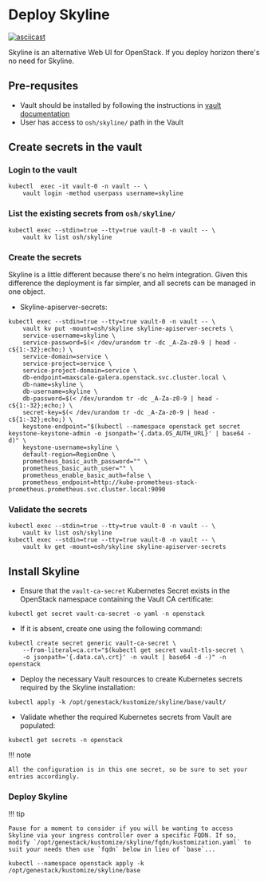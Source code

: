 # Deploy Skyline

[![asciicast](https://asciinema.org/a/629816.svg)](https://asciinema.org/a/629816)

Skyline is an alternative Web UI for OpenStack. If you deploy horizon there's no need for Skyline.

## Pre-requsites

- Vault should be installed by following the instructions in [vault documentation](https://docs.rackspacecloud.com/vault/)
- User has access to `osh/skyline/` path in the Vault

## Create secrets in the vault

### Login to the vault

``` shell
kubectl  exec -it vault-0 -n vault -- \
    vault login -method userpass username=skyline
```

### List the existing secrets from `osh/skyline/`

``` shell
kubectl exec --stdin=true --tty=true vault-0 -n vault -- \
    vault kv list osh/skyline
```

### Create the secrets

Skyline is a little different because there's no helm integration. Given this difference the deployment is far simpler, and all secrets can be managed in one object.

- Skyline-apiserver-secrets:

``` shell
kubectl exec --stdin=true --tty=true vault-0 -n vault -- \
    vault kv put -mount=osh/skyline skyline-apiserver-secrets \
    service-username=skyline \
    service-password=$(< /dev/urandom tr -dc _A-Za-z0-9 | head -c${1:-32};echo;) \
    service-domain=service \
    service-project=service \
    service-project-domain=service \
    db-endpoint=maxscale-galera.openstack.svc.cluster.local \
    db-name=skyline \
    db-username=skyline \
    db-password=$(< /dev/urandom tr -dc _A-Za-z0-9 | head -c${1:-32};echo;) \
    secret-key=$(< /dev/urandom tr -dc _A-Za-z0-9 | head -c${1:-32};echo;) \
    keystone-endpoint="$(kubectl --namespace openstack get secret keystone-keystone-admin -o jsonpath='{.data.OS_AUTH_URL}' | base64 -d)" \
    keystone-username=skyline \
    default-region=RegionOne \
    prometheus_basic_auth_password="" \
    prometheus_basic_auth_user="" \
    prometheus_enable_basic_auth=false \
    prometheus_endpoint=http://kube-prometheus-stack-prometheus.prometheus.svc.cluster.local:9090
```

### Validate the secrets

``` shell
kubectl exec --stdin=true --tty=true vault-0 -n vault -- \
    vault kv list osh/skyline
kubectl exec --stdin=true --tty=true vault-0 -n vault -- \
    vault kv get -mount=osh/skyline skyline-apiserver-secrets
```

## Install Skyline

- Ensure that the `vault-ca-secret` Kubernetes Secret exists in the OpenStack namespace containing the Vault CA certificate:

```shell
kubectl get secret vault-ca-secret -o yaml -n openstack
```

- If it is absent, create one using the following command:

``` shell
kubectl create secret generic vault-ca-secret \
    --from-literal=ca.crt="$(kubectl get secret vault-tls-secret \
    -o jsonpath='{.data.ca\.crt}' -n vault | base64 -d -)" -n openstack
```

- Deploy the necessary Vault resources to create Kubernetes secrets required by the Skyline installation:

``` shell
kubectl apply -k /opt/genestack/kustomize/skyline/base/vault/
```

- Validate whether the required Kubernetes secrets from Vault are populated:

``` shell
kubectl get secrets -n openstack
```

!!! note

    All the configuration is in this one secret, so be sure to set your entries accordingly.

### Deploy Skyline

!!! tip

    Pause for a moment to consider if you will be wanting to access Skyline via your ingress controller over a specific FQDN. If so, modify `/opt/genestack/kustomize/skyline/fqdn/kustomization.yaml` to suit your needs then use `fqdn` below in lieu of `base`...

``` shell
kubectl --namespace openstack apply -k /opt/genestack/kustomize/skyline/base
```
